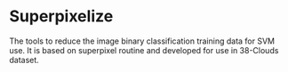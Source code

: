 # Superpixelize
The tools to reduce the image binary classification training data for SVM use. It is based on superpixel routine and developed for use in 38-Clouds dataset.
